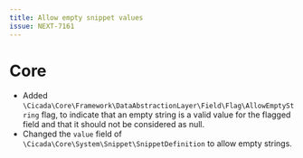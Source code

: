 ```yaml
---
title: Allow empty snippet values
issue: NEXT-7161
---
```

# Core
* Added  `\Cicada\Core\Framework\DataAbstractionLayer\Field\Flag\AllowEmptyString` flag, to indicate that an empty string is a valid value for the flagged field and that it should not be considered as null.
* Changed the `value` field of `\Cicada\Core\System\Snippet\SnippetDefinition` to allow empty strings.
